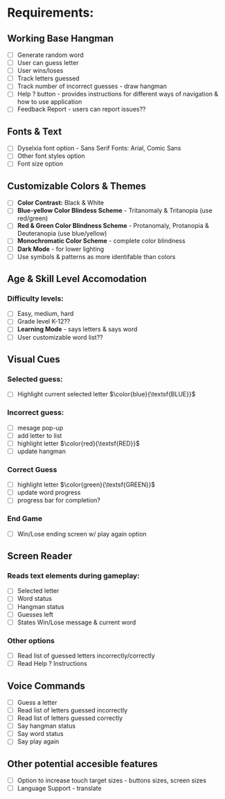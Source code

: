 # Requirements:
## Working Base Hangman
  - [ ] Generate random word
  - [ ] User can guess letter
  - [ ] User wins/loses
  - [ ] Track letters guessed
  - [ ] Track number of incorrect guesses - draw hangman
  - [ ] Help ? button - provides instructions for different ways of navigation & how to use application
  - [ ] Feedback Report - users can report issues??

## Fonts & Text
  - [ ] Dyselxia font option - Sans Serif Fonts: Arial, Comic Sans
  - [ ] Other font styles option
  - [ ] Font size option

## Customizable Colors & Themes
  - [ ] **Color Contrast:** Black & White
  - [ ] **Blue-yellow Color Blindess Scheme** - Tritanomaly & Tritanopia (use red/green)
  - [ ] **Red & Green Color Blindness Scheme** - Protanomaly, Protanopia & Deuteranopia (use blue/yellow)
  - [ ] **Monochromatic Color Scheme** - complete color blindness
  - [ ] **Dark Mode** - for lower lighting
  - [ ] Use symbols & patterns as more identifable than colors  

## Age & Skill Level Accomodation
### Difficulty levels:
  - [ ] Easy, medium, hard
  - [ ] Grade level K-12??
  - [ ] **Learning Mode** - says letters & says word
  - [ ] User customizable word list??

## Visual Cues
### Selected guess:
  - [ ] Highlight current selected letter $\color{blue}{\textsf{BLUE}}$
### Incorrect guess:
  - [ ] mesage pop-up
  - [ ] add letter to list
  - [ ] highlight letter $\color{red}{\textsf{RED}}$
  - [ ] update hangman
### Correct Guess
  - [ ] highlight letter $\color{green}{\textsf{GREEN}}$
  - [ ] update word progress
  - [ ] progress bar for completion?
### End Game
  - [ ] Win/Lose ending screen w/ play again option

## Screen Reader
### Reads text elements during gameplay:
  - [ ] Selected letter
  - [ ] Word status
  - [ ] Hangman status
  - [ ] Guesses left
  - [ ] States Win/Lose message & current word
### Other options
  - [ ] Read list of guessed letters incorrectly/correctly
  - [ ] Read Help ? Instructions

## Voice Commands
  - [ ] Guess a letter
  - [ ] Read list of letters guessed incorrectly
  - [ ] Read list of letters guessed correctly
  - [ ] Say hangman status
  - [ ] Say word status
  - [ ] Say play again
## Other potential accesible features
  - [ ] Option to increase touch target sizes - buttons sizes, screen sizes
  - [ ] Language Support - translate

